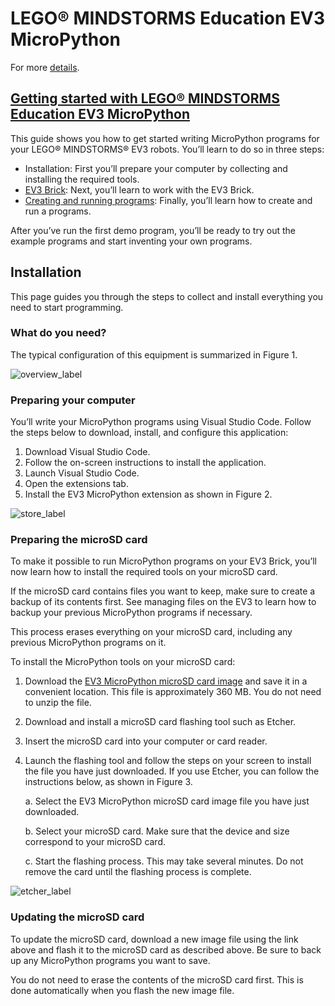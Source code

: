 # LEGO® MINDSTORMS Education EV3 MicroPython

For more [details](https://education.lego.com/en-us/product-resources/mindstorms-ev3/teacher-resources/python-for-ev3).

## [Getting started with LEGO® MINDSTORMS Education EV3 MicroPython](https://pybricks.com/ev3-micropython/)
This guide shows you how to get started writing MicroPython programs for your LEGO® MINDSTORMS® EV3 robots. You’ll learn to do so in three steps:

- Installation: First you’ll prepare your computer by collecting and installing the required tools.
- [EV3 Brick](https://pybricks.com/ev3-micropython/startbrick.html): Next, you’ll learn to work with the EV3 Brick.
- [Creating and running programs](https://pybricks.com/ev3-micropython/startrun.html): Finally, you’ll learn how to create and run a programs.

After you’ve run the first demo program, you’ll be ready to try out the example programs and start inventing your own programs.

## Installation
This page guides you through the steps to collect and install everything you need to start programming.

### What do you need?
The typical configuration of this equipment is summarized in Figure 1.

![overview_label](https://user-images.githubusercontent.com/48289901/150535115-0639dd63-8f1d-43e3-ad64-1b60470533f6.png)

### Preparing your computer
You’ll write your MicroPython programs using Visual Studio Code. Follow the steps below to download, install, and configure this application:

1. Download Visual Studio Code.
2. Follow the on-screen instructions to install the application.
3. Launch Visual Studio Code.
4. Open the extensions tab.
5. Install the EV3 MicroPython extension as shown in Figure 2.

![store_label](https://user-images.githubusercontent.com/48289901/150535555-1c69c7cd-2f06-42e2-bd5d-fb074faa447d.png)

### Preparing the microSD card
To make it possible to run MicroPython programs on your EV3 Brick, you’ll now learn how to install the required tools on your microSD card.

If the microSD card contains files you want to keep, make sure to create a backup of its contents first. See managing files on the EV3 to learn how to backup your previous MicroPython programs if necessary.

This process erases everything on your microSD card, including any previous MicroPython programs on it.

To install the MicroPython tools on your microSD card:

1. Download the [EV3 MicroPython microSD card image](https://education.lego.com/en-us/product-resources/mindstorms-ev3/teacher-resources/python-for-ev3) and save it in a convenient location. This file is approximately 360 MB. You do not need to unzip the file.

2. Download and install a microSD card flashing tool such as Etcher.

3. Insert the microSD card into your computer or card reader.

4. Launch the flashing tool and follow the steps on your screen to install the file you have just downloaded. If you use Etcher, you can follow the instructions below, as shown in Figure 3.

    a. Select the EV3 MicroPython microSD card image file you have just downloaded.
    
    b. Select your microSD card. Make sure that the device and size correspond to your microSD card.
    
    c. Start the flashing process. This may take several minutes. Do not remove the card until the flashing process is complete.

![etcher_label](https://user-images.githubusercontent.com/48289901/150536607-9405f2f8-7065-4d44-9861-2cb9f57830ed.png)

### Updating the microSD card
To update the microSD card, download a new image file using the link above and flash it to the microSD card as described above. Be sure to back up any MicroPython programs you want to save.

You do not need to erase the contents of the microSD card first. This is done automatically when you flash the new image file.

